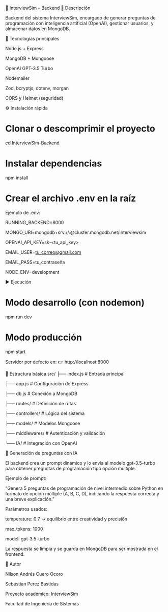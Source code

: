 🧠 InterviewSim – Backend
📌 Descripción

Backend del sistema InterviewSim, encargado de generar preguntas de programación con inteligencia artificial (OpenAI), gestionar usuarios, y almacenar datos en MongoDB.

🚀 Tecnologías principales

Node.js + Express

MongoDB + Mongoose

OpenAI GPT-3.5 Turbo

Nodemailer

Zod, bcryptjs, dotenv, morgan

CORS y Helmet (seguridad)

⚙️ Instalación rápida
# Clonar o descomprimir el proyecto
cd InterviewSim-Backend

# Instalar dependencias
npm install

# Crear el archivo .env en la raíz

Ejemplo de .env:

RUNNING_BACKEND=8000

MONGO_URI=mongodb+srv://<usuario>:<password>@cluster.mongodb.net/interviewsim

OPENAI_API_KEY=sk-<tu_api_key>

EMAIL_USER=tu_correo@gmail.com

EMAIL_PASS=tu_contraseña

NODE_ENV=development

▶️ Ejecución
# Modo desarrollo (con nodemon)
npm run dev

# Modo producción
npm start


Servidor por defecto en:
👉 http://localhost:8000

📂 Estructura básica
src/
├── index.js              # Entrada principal

├── app.js                # Configuración de Express

├── db.js                 # Conexión a MongoDB

├── routes/               # Definición de rutas

├── controllers/          # Lógica del sistema

├── models/               # Modelos Mongoose

├── middlewares/          # Autenticación y validación

└── IA/                   # Integración con OpenAI

🤖 Generación de preguntas con IA

El backend crea un prompt dinámico y lo envía al modelo gpt-3.5-turbo para obtener preguntas de programación tipo opción múltiple.

Ejemplo de prompt:

“Genera 5 preguntas de programación de nivel intermedio sobre Python en formato de opción múltiple (A, B, C, D), indicando la respuesta correcta y una breve explicación.”

Parámetros usados:

temperature: 0.7 → equilibrio entre creatividad y precisión

max_tokens: 1000

model: gpt-3.5-turbo

La respuesta se limpia y se guarda en MongoDB para ser mostrada en el frontend.

🧩 Autor

Nilson Andrés Cuero Ocoro

Sebastian Perez Bastidas

Proyecto académico: InterviewSim

Facultad de Ingeniería de Sistemas
